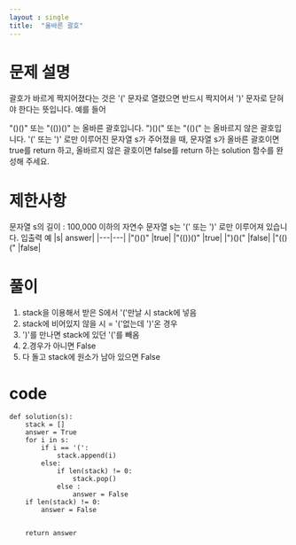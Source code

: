 ```yaml
---
layout : single
title:  "올바른 괄호"
---
```


# 문제 설명
괄호가 바르게 짝지어졌다는 것은 '(' 문자로 열렸으면 반드시 짝지어서 ')' 문자로 닫혀야 한다는 뜻입니다. 예를 들어

"()()" 또는 "(())()" 는 올바른 괄호입니다.
")()(" 또는 "(()(" 는 올바르지 않은 괄호입니다.
'(' 또는 ')' 로만 이루어진 문자열 s가 주어졌을 때, 문자열 s가 올바른 괄호이면 true를 return 하고, 올바르지 않은 괄호이면 false를 return 하는 solution 함수를 완성해 주세요.

# 제한사항
문자열 s의 길이 : 100,000 이하의 자연수
문자열 s는 '(' 또는 ')' 로만 이루어져 있습니다.
입출력 예
|s|	answer|
|---|---|
|"()()"	|true|
|"(())()"	|true|
|")()("	|false|
|"(()("	|false|

# 풀이


1. stack을 이용해서 받은 S에서 '('만날 시 stack에 넣음
2. stack에 비어있지 않을 시  = '('없는데 ')'온 경우
3. ')'를 만나면 stack에 있던 '('를 빼옴 
4. 2.경우가 아니면 False
5. 다 돌고 stack에 원소가 남아 있으면 False


# code

```
def solution(s):
    stack = []
    answer = True
    for i in s:
        if i == '(':
            stack.append(i)
        else:
            if len(stack) != 0:
                stack.pop()
            else :
                answer = False
    if len(stack) != 0:
        answer = False
    
    
    return answer 
        
```

